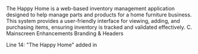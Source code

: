 The Happy Home is a web-based inventory management application designed 
to help manage parts and products for a home furniture business. 
This system provides a user-friendly interface for viewing, adding, and 
purchasing items, ensuring inventory is tracked and validated effectively.
C. Mainscreen Enhancements
Branding & Headers

Line 14: "The Happy Home" added in <title> tag.

Line 19: "The Happy Home" displayed in <h1>.

Line 21–22: Section headers updated to "Happy Home Parts" and "Happy Home Pieces".

Line 53–54: Product listings titled as "Happy Home Products" and"Happy Home Furniture".

D. About Page
About.html

Created under the templates folder.

Lines 8–10: Includes a welcoming message and a link to return to the main screen.

Mainscreen.html

Line 20: Added a navigation link to the About page.

AboutController

Added under controllers to handle mapping and message delivery.

E. Data & Configuration
application.properties

Line 6: Database name updated.

BootStrapData

Lines 7, 37, 41: Added InhousePartRepository and stored it in a variable.

Lines 47–119: Inserts sample parts/products only if repositories are empty.

F. Purchasing Functionality
Mainscreen.html

Line 87: "Buy Now" button added for products.

AddProductController

Lines 177–189: New method to check if a product is in stock. On successful purchase, inventory is reduced by one.

Success & Failure Pages

success.html and failure.html created to inform users of purchase outcome.

G. Inventory Validation
Part.java

Lines 50–51, 59–60: Added min and max fields.

Lines 103–114: Getters and setters for min and max.

BootStrapData

Lines 30–33: Added annotations for min and max.

Lines 36–37: Declared minInv and maxInv variables.

Lines 138–145: Initially added InventoryValidation method (later removed).

Forms

InhousePartForm.html (Lines 27–30) and OutsourcedPartForm.html (Lines 25–28): Fields for min/max inventory added.

Both forms updated with labels/placeholders for all inputs (Lines 1–33).

Mainscreen.html

Lines 39–40 and 49–50: Displayed min/max inventory columns.

Service Implementations

Inventory validation initially added in PartServiceImpl, InhousePartServiceImpl, and OutsourcedPartServiceImpl (later removed).

H. Validation & Error Handling
AddInhousePartController / AddOutsourcedPartController

Lines 43–55 (Inhouse) and 46–57 (Outsourced): Validates min/max inventory and displays relevant errors using BindingResult.

EnufPartsValidator

isValid() refactored:

Skips products already added.

Uses available and required part counts for validation.

Adds a custom error if insufficient parts are available.

Removed (due to refactor or redundancy):

Inventory validation calls in service layer.

InventoryValidation() method and related logic.

I. Testing & Dependencies
pom.xml

Lines 23–29: Added required dependency.

PartTest.java

Lines 162–179: Two unit tests added — hasMinimumInventory() and hasMaximumInventory().

J. Cleanup
Removed Files

InventoryValidator.java, MinValidator.java, MaxValidator.java, ValidInventory.java, and all related annotations.

DeletePartValidator and ValidDeletePart — deemed unnecessary.

